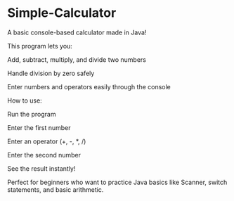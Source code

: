 # Simple-Calculator

A basic console-based calculator made in Java!

This program lets you:

Add, subtract, multiply, and divide two numbers

Handle division by zero safely

Enter numbers and operators easily through the console

How to use:

Run the program

Enter the first number

Enter an operator (+, -, *, /)

Enter the second number

See the result instantly!

Perfect for beginners who want to practice Java basics like Scanner, switch statements, and basic arithmetic.
